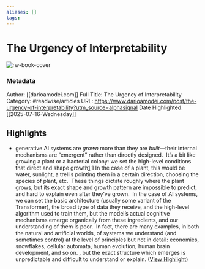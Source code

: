 ```yaml
---
aliases: []
tags:
---
```

# The Urgency of Interpretability

![rw-book-cover](https://cdn.prod.website-files.com/67ecbba31246a69e485fdd4b/680aaa9a4bf95ef74ba834b3_urgency-of-interpretability.png)
### Metadata
Author: [[darioamodei.com]]
Full Title: The Urgency of Interpretability
Category: #readwise/articles
URL: https://www.darioamodei.com/post/the-urgency-of-interpretability?utm_source=alphasignal
Date Highlighted: [[2025-07-16-Wednesday]]

## Highlights
- generative AI systems are *grown* more than they are *built*—their internal mechanisms are “emergent” rather than directly designed.  It’s a bit like growing a plant or a bacterial colony: we set the high-level conditions that direct and shape growth[1](https://www.darioamodei.com/post/the-urgency-of-interpretability/#fn:1)
  1 In the case of a plant, this would be water, sunlight, a trellis pointing them in a certain direction, choosing the species of plant, etc.  These things dictate roughly where the plant grows, but its exact shape and growth pattern are impossible to predict, and hard to explain even after they’ve grown.  In the case of AI systems, we can set the basic architecture (usually some variant of the Transformer), the broad type of data they receive, and the high-level algorithm used to train them, but the model’s actual cognitive mechanisms emerge organically from these ingredients, and our understanding of them is poor.  In fact, there are many examples, in both the natural and artificial worlds, of systems we understand (and sometimes control) at the level of principles but not in detail: economies, snowflakes, cellular automata, human evolution, human brain development, and so on.
  , but the exact structure which emerges is unpredictable and difficult to understand or explain. ([View Highlight](https://read.readwise.io/read/01k08bdbvvg32t1mwqr409m577))
